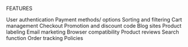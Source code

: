 FEATURES

User authentication 
Payment methods/ options
Sorting and filtering
Cart management 
Checkout
Promotion and discount code 
Blog sites
Product labeling
Email marketing 
Browser compatibility 
Product reviews
Search function
Order tracking
Policies
